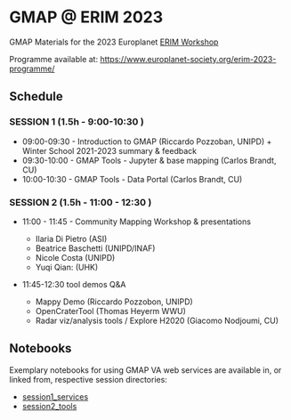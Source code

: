 # GMAP @ ERIM 2023

GMAP Materials for the 2023 Europlanet [ERIM Workshop](https://www.europlanet-society.org/erim2023/)

Programme available at: https://www.europlanet-society.org/erim-2023-programme/

## Schedule

### SESSION 1 (1.5h - 9:00-10:30 )

* 09:00-09:30 - Introduction to GMAP (Riccardo Pozzoban, UNIPD) + Winter School 2021-2023 summary & feedback
* 09:30-10:00 - GMAP Tools - Jupyter & base mapping (Carlos Brandt, CU)
* 10:00-10:30 - GMAP Tools - Data Portal (Carlos Brandt, CU)

### SESSION 2 (1.5h - 11:00 - 12:30 )

* 11:00 - 11:45 - Community Mapping Workshop & presentations
  * Ilaria Di Pietro (ASI)
  * Beatrice Baschetti (UNIPD/INAF)
  * Nicole Costa (UNIPD)
  * Yuqi Qian: (UHK)

* 11:45-12:30 tool demos Q&A
  * Mappy Demo (Riccardo Pozzobon, UNIPD)
  * OpenCraterTool (Thomas Heyerm WWU)
  * Radar viz/analysis tools / Explore H2020 (Giacomo Nodjoumi, CU)

## Notebooks

Exemplary notebooks for using GMAP VA web services are available in, or linked from, respective session directories:
* [session1_services](./session1_services/)
* [session2_tools](./session2_tools/)
